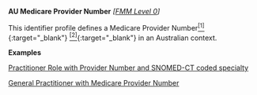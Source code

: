 **AU Medicare Provider Number**  *[[FMM Level 0](guidance.html)]*

This identifier profile defines a Medicare Provider Number[<sup>[1]</sup>](http://ns.electronichealth.net.au/id/medicare-provider-number/index.html){:target="_blank"} [<sup>[2]</sup>](http://meteor.aihw.gov.au/content/index.phtml/itemId/270101){:target="_blank"} in an Australian context. 

**Examples**

[Practitioner Role with Provider Number and SNOMED-CT coded specialty](PractitionerRole-example0.html)

[General Practitioner with Medicare Provider Number](PractitionerRole-example3.html)

